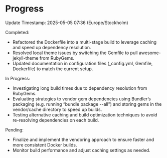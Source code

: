# Progress

Update Timestamp: 2025-05-05 07:36 (Europe/Stockholm)

Completed:
- Refactored the Dockerfile into a multi-stage build to leverage caching and speed up dependency resolution.
- Resolved local theme issues by switching the Gemfile to pull awesome-jekyll-theme from RubyGems.
- Updated documentation in configuration files (_config.yml, Gemfile, Dockerfile) to match the current setup.

In Progress:
- Investigating long build times due to dependency resolution from RubyGems.
- Evaluating strategies to vendor gem dependencies using Bundler’s packaging (e.g. running “bundle package --all”) and storing gems in the vendor/cache directory to speed up builds.
- Testing alternative caching and build optimization techniques to avoid re-resolving dependencies on each build.

Pending:
- Finalize and implement the vendoring approach to ensure faster and more consistent Docker builds.
- Monitor build performance and adjust caching settings as needed.
